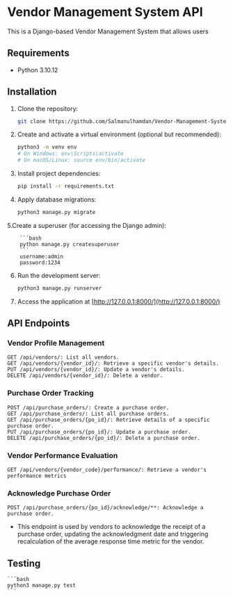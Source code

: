 # Vendor Management System API

This is a Django-based Vendor Management System that allows users

## Requirements

- Python 3.10.12

## Installation

1. Clone the repository:

    ```bash
    git clone https://github.com/Salmanulhamdan/Vendor-Management-System.git
    ```


2. Create and activate a virtual environment (optional but recommended):

    ```bash
    python3 -m venv env
    # On Windows: env\Scripts\activate
    # On macOS/Linux: source env/bin/activate
    ```

3. Install project dependencies:

    ```bash
    pip install -r requirements.txt
    ```

4. Apply database migrations:

    ```bash
    python3 manage.py migrate
    ```

5.Create a superuser (for accessing the Django admin):

        ```bash
        python manage.py createsuperuser
        ```
        username:admin
        password:1234


6. Run the development server:

    ```bash
    python3 manage.py runserver
    ```

7. Access the application at [http://127.0.0.1:8000/](http://127.0.0.1:8000/)





## API Endpoints

### Vendor Profile Management
```POST /api/vendors/: Create a new vendor.
GET /api/vendors/: List all vendors.
GET /api/vendors/{vendor_id}/: Retrieve a specific vendor's details.
PUT /api/vendors/{vendor_id}/: Update a vendor's details.
DELETE /api/vendors/{vendor_id}/: Delete a vendor.
```
### Purchase Order Tracking
```
POST /api/purchase_orders/: Create a purchase order.
GET /api/purchase_orders/: List all purchase orders.
GET /api/purchase_orders/{po_id}/: Retrieve details of a specific purchase order.
PUT /api/purchase_orders/{po_id}/: Update a purchase order.
DELETE /api/purchase_orders/{po_id}/: Delete a purchase order.
```
### Vendor Performance Evaluation
```
GET /api/vendors/{vendor_code}/performance/: Retrieve a vendor's performance metrics

```

### Acknowledge Purchase Order
```
POST /api/purchase_orders/{po_id}/acknowledge/**: Acknowledge a purchase order.
```
  - This endpoint is used by vendors to acknowledge the receipt of a purchase order, updating the acknowledgment date and triggering recalculation of the average response time metric for the vendor.


## Testing


    ```bash
    python3 manage.py test
    ```


